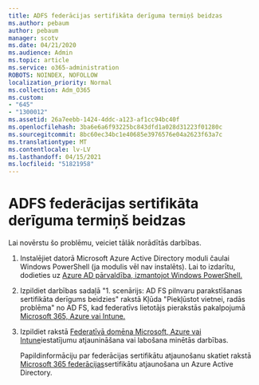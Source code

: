 ```yaml
---
title: ADFS federācijas sertifikāta derīguma termiņš beidzas
ms.author: pebaum
author: pebaum
manager: scotv
ms.date: 04/21/2020
ms.audience: Admin
ms.topic: article
ms.service: o365-administration
ROBOTS: NOINDEX, NOFOLLOW
localization_priority: Normal
ms.collection: Adm_O365
ms.custom:
- "645"
- "1300012"
ms.assetid: 26a7eebb-1424-4ddc-a123-af1cc94bc40f
ms.openlocfilehash: 3ba6e6a6f93225bc843dfd1a028d31223f01280c
ms.sourcegitcommit: 8bc60ec34bc1e40685e3976576e04a2623f63a7c
ms.translationtype: MT
ms.contentlocale: lv-LV
ms.lasthandoff: 04/15/2021
ms.locfileid: "51821958"
---
```

# <a name="adfs-federation-certificate-expiring"></a>ADFS federācijas sertifikāta derīguma termiņš beidzas

Lai novērstu šo problēmu, veiciet tālāk norādītās darbības.
  
1. Instalējiet datorā Microsoft Azure Active Directory moduli čaulai Windows PowerShell (ja modulis vēl nav instalēts). Lai to izdarītu, dodieties uz [Azure AD pārvaldība, izmantojot Windows PowerShell.](https://aka.ms/aadposh)

2. Izpildiet darbības sadaļā "1. scenārijs: AD FS pilnvaru parakstīšanas sertifikāta derīgums beidzies" rakstā Kļūda "Piekļūstot vietnei, radās problēma" no AD FS, kad federatīvs lietotājs pierakstās pakalpojumā [Microsoft 365, Azure vai Intune.](https://support.microsoft.com/help/2713898/there-was-a-problem-accessing-the-site-error-from-ad-fs-when-a-federat)

3. Izpildiet rakstā [Federatīvā domēna Microsoft, Azure vai Intune](https://docs.microsoft.com/office365/troubleshoot/security/update-federated-domain-office-365)iestatījumu atjaunināšana vai labošana minētās darbības.

    Papildinformāciju par federācijas sertifikātu atjaunošanu skatiet rakstā [Microsoft 365 federācijas](https://docs.microsoft.com/azure/active-directory/connect/active-directory-aadconnect-o365-certs)sertifikātu atjaunošana un Azure Active Directory.
